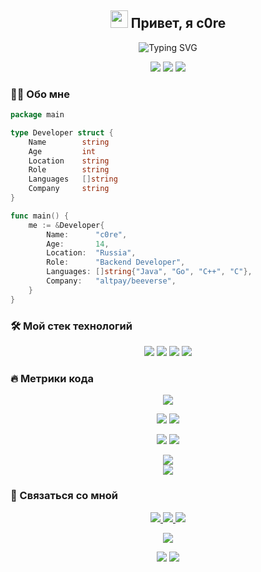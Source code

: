 <h2 align="center">
  <img src="https://media.giphy.com/media/hvRJCLFzcasrR4ia7z/giphy.gif" width="28">
  Привет, я c0re
</h2>

<p align="center">
  <img src="https://readme-typing-svg.herokuapp.com?font=Fira+Code&pause=1000&color=7B68EE&center=true&vCenter=true&width=435&lines=Backend+Developer;14+y.o.+programmer;Always+learning+new+things" alt="Typing SVG" />
</p>

<p align="center">
  <img src="https://img.shields.io/badge/Age-14-purple?style=for-the-badge" />
  <img src="https://img.shields.io/badge/Focus-Backend%20Development-purple?style=for-the-badge" />
  <img src="https://img.shields.io/badge/Location-Russia-purple?style=for-the-badge" />
</p>

### 👨‍💻 Обо мне

```go
package main

type Developer struct {
    Name        string
    Age         int
    Location    string
    Role        string
    Languages   []string
    Company     string
}

func main() {
    me := &Developer{
        Name:      "c0re",
        Age:       14,
        Location:  "Russia",
        Role:      "Backend Developer",
        Languages: []string{"Java", "Go", "C++", "C"},
        Company:   "altpay/beeverse",
    }
}
```

### 🛠️ Мой стек технологий

<p align="center">
  <img src="https://img.shields.io/badge/java-%23ED8B00.svg?style=for-the-badge&logo=java&logoColor=white" />
  <img src="https://img.shields.io/badge/go-%2300ADD8.svg?style=for-the-badge&logo=go&logoColor=white" />
  <img src="https://img.shields.io/badge/c++-%2300599C.svg?style=for-the-badge&logo=c%2B%2B&logoColor=white" />
  <img src="https://img.shields.io/badge/c-%2300599C.svg?style=for-the-badge&logo=c&logoColor=white" />
</p>

### 🔥 Метрики кода

<p align="center">
  <img src="https://github-profile-summary-cards.vercel.app/api/cards/profile-details?username=c0rex86&theme=midnight_purple&cache_seconds=1800" />
</p>

<p align="center">
  <img src="https://github-profile-summary-cards.vercel.app/api/cards/repos-per-language?username=c0rex86&theme=midnight_purple&cache_seconds=1800" />
  <img src="https://github-profile-summary-cards.vercel.app/api/cards/most-commit-language?username=c0rex86&theme=midnight_purple&cache_seconds=1800" />
</p>

<p align="center">
  <img src="https://github-profile-summary-cards.vercel.app/api/cards/stats?username=c0rex86&theme=midnight_purple&cache_seconds=1800" />
  <img src="https://github-profile-summary-cards.vercel.app/api/cards/productive-time?username=c0rex86&theme=midnight_purple&cache_seconds=1800&utcOffset=3" />
</p>



<!-- Статистика коммитов -->
<div align="center">
  <img src="https://github-readme-streak-stats.herokuapp.com/?user=c0rex86&theme=midnight-purple&hide_border=true&date_format=j%20M%5B%20Y%5D&locale=ru" />
</div>


  <!-- Статистика по языкам в коммитах -->
  <div align="center">
    <img src="https://github-profile-summary-cards.vercel.app/api/cards/most-commit-language?username=c0rex86&theme=midnight_purple" />
  </div>

### 🤝 Связаться со мной

<p align="center">
  <a href="https://t.me/c0re_x64">
    <img src="https://img.shields.io/badge/Telegram-2CA5E0?style=for-the-badge&logo=telegram&logoColor=white" />
  </a>
  <a href="https://tiktok.com/@c0rex86">
    <img src="https://img.shields.io/badge/TikTok-%23000000.svg?style=for-the-badge&logo=TikTok&logoColor=white" />
  </a>
  <a href="https://pgit.c0rex86.ru/c0re">
    <img src="https://img.shields.io/badge/Forgejo-purple?style=for-the-badge&logo=gitea&logoColor=white" />
  </a>
</p>

<p align="center">
  <img src="https://komarev.com/ghpvc/?username=c0rex86&color=blueviolet&style=for-the-badge" />
</p>

<!-- Дополнительные бейджи -->
<p align="center">
  <img src="https://img.shields.io/github/followers/c0rex86?style=for-the-badge&color=purple" />
  <img src="https://img.shields.io/github/stars/c0rex86?style=for-the-badge&color=purple" />
</p> 

